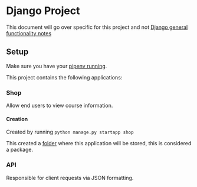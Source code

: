 # Django Project

This document will go over specific for this project and not [Django general functionality notes](../../Notes/Django.md)

## Setup

Make sure you have your [pipenv running](../../Notes/Django.md/#setup).

This project contains the following applications:

### Shop

Allow end users to view course information.

#### Creation
Created by running `python manage.py startapp shop`

This created a [folder](./shop/) where this application will be stored, this is considered a package.

### API

Responsible for client requests via JSON formatting.